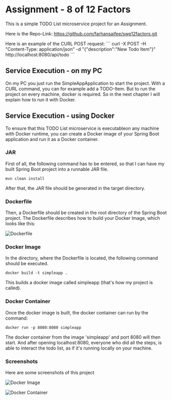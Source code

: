 # Assignment - 8 of 12 Factors
This is a simple TODO List microservice project for an Assignment.

Here is the Repo-Link: https://github.com/farhansaifee/swe12factors.git

Here is an example of the CURL POST request: 
´´´
curl -X POST -H "Content-Type: application/json" -d "{\"description\":\"New Todo Item\"}" http://localhost:8080/api/todo
´´´

## Service Execution - on my PC
On my PC you just run the SimpleAppApplication to start the project.
With a CURL command, you can for example add a TODO-Item.
But to run the project on every machine, docker is required. So in the next chapter I will explain how to run it with Docker.

## Service Execution - using Docker
To ensure that this TODO List microservice is executableon any machine with Docker runtime, you can create a Docker image of your Spring Boot application and run it as a Docker container.

### JAR
First of all, the following command has to be entered, so that I can have my built Spring Boot project into a runnable JAR file.
```
mvn clean install
```
After that, the JAR file should be generated in the target directory. 

### Dockerfile
Then, a Dockerfile should be created in the root directory of the Spring Boot project. The Dockerfile describes how to build your Docker Image, which looks like this:

![Dockerfile](![image](https://github.com/farhansaifee/swe12factors/assets/46992929/582000b4-3431-4011-b732-b454e24ee1e3))

### Docker Image
In the directory, where the Dockerfile is located, the following command should be executed.
```
docker build -t simpleapp .
```
This builds a docker image called simpleapp (that's how my project is called).

### Docker Container
Once the docker image is built, the docker container can run by the command:
```
docker run -p 8080:8080 simpleapp
```
The docker container from the image 'simpleapp' and port 8080 will then start.
And after opening localhost:8080, everyone who did all the steps, is able to interact the todo list, as if it's running locally on your machine.

### Screenshots
Here are some screenshots of this project

![Docker Image](![image](https://github.com/farhansaifee/swe12factors/assets/46992929/1d795931-1692-4e2f-b4f7-7de507d005bc))

![Docker Container](![image](https://github.com/farhansaifee/swe12factors/assets/46992929/d966471c-c3de-41df-9f31-9f800e152ea4))

